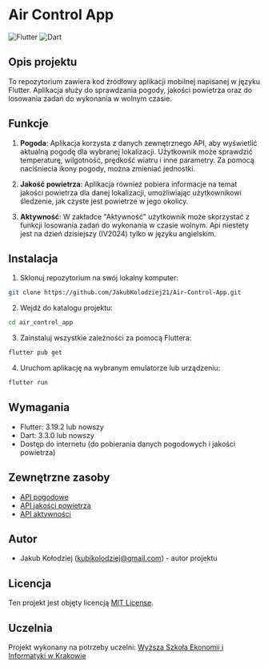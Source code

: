 # Air Control App

![Flutter](https://img.shields.io/badge/Flutter-3.19.2-blue)
![Dart](https://img.shields.io/badge/Dart-3.3.0-blue)

## Opis projektu

To repozytorium zawiera kod źródłowy aplikacji mobilnej napisanej w języku Flutter. Aplikacja służy do sprawdzania pogody, jakości powietrza oraz do losowania zadań do wykonania w wolnym czasie.

## Funkcje

1. **Pogoda**: Aplikacja korzysta z danych zewnętrznego API, aby wyświetlić aktualną pogodę dla wybranej lokalizacji. Użytkownik może sprawdzić temperaturę, wilgotność, prędkość wiatru i inne parametry. Za pomocą naciśniecia ikony pogody, można zmieniać jednostki.

2. **Jakość powietrza**: Aplikacja również pobiera informacje na temat jakości powietrza dla danej lokalizacji, umożliwiając użytkownikowi śledzenie, jak czyste jest powietrze w jego okolicy.

3. **Aktywność**: W zakładce "Aktywność" użytkownik może skorzystać z funkcji losowania zadań do wykonania w czasie wolnym. Api niestety jest na dzień dzisiejszy (IV2024) tylko w języku angielskim. 

## Instalacja

1. Sklonuj repozytorium na swój lokalny komputer:

```bash
git clone https://github.com/JakubKolodziej21/Air-Control-App.git
```

2. Wejdź do katalogu projektu:

```bash
cd air_control_app
```

3. Zainstaluj wszystkie zależności za pomocą Fluttera:

```bash
flutter pub get
```

4. Uruchom aplikację na wybranym emulatorze lub urządzeniu:

```bash
flutter run
```

## Wymagania

- Flutter: 3.19.2 lub nowszy
- Dart: 3.3.0 lub nowszy
- Dostęp do internetu (do pobierania danych pogodowych i jakości powietrza)

## Zewnętrzne zasoby

- [API pogodowe](https://openweathermap.org/api)
- [API jakości powietrza](https://aqicn.org/api/pl/)
- [API aktywności](https://www.boredapi.com/)

## Autor

- Jakub Kołodziej (kubikolodziej@gmail.com) - autor projektu

## Licencja

Ten projekt jest objęty licencją [MIT License](https://opensource.org/licenses/MIT).

## Uczelnia

Projekt wykonany na potrzeby uczelni: [Wyższa Szkoła Ekonomii i Informatyki w Krakowie](https://wsei.edu.pl/)
